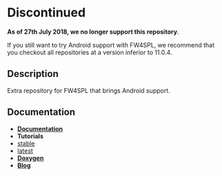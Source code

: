 # Discontinued

**As of 27th July 2018, we no longer support this repository**. 

If you still want to try Android support with FW4SPL, we recommend that you checkout all repositories at a version inferior to 11.0.4. 

## Description

Extra repository for FW4SPL that brings Android support.

## Documentation

* **[Documentation](http://fw4spl.readthedocs.org/)**
* **Tutorials**
 * [stable](http://fw4spl.readthedocs.io/en/master/Tutorials/index.html)
 * [latest](http://fw4spl.readthedocs.io/en/dev/Tutorials/index.html)
* **[Doxygen](http://fw4spl-org.github.io/fw4spl-dox/)**
* **[Blog](http://fw4spl-org.github.io/fw4spl-blog/)**

